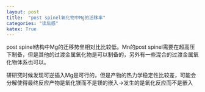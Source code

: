 ```yaml
---
layout: post
title:  "post spinel氧化物中Mg的迁移率"
categories: "读后感"
katex: True
---
```


post spinel结构中Mg的迁移势垒相对比比较低。Mn的post spinel需要在超高压下制备，但是其他的过渡金属氧化物是可以制备的，另外有一些混合的过渡金属氧化物体系也可以。

研研究时候发现可逆插入Mg是可行的，但是产物的热力学稳定性比较差，可能会分解使得最终反应产物是氧化镁而不是镁的嵌入->发生的是氧化反应而不是嵌入